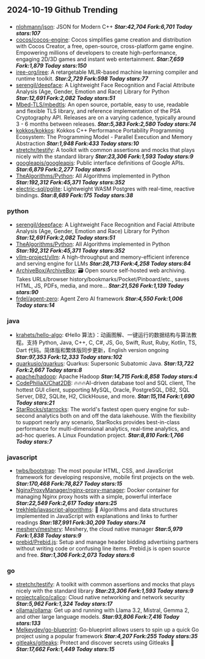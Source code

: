 ## 2024-10-19 Github Trending

### 
* [nlohmann/json](https://github.com/nlohmann/json): JSON for Modern C++ ***Star:42,704 Fork:6,701 Today stars:107***
* [cocos/cocos-engine](https://github.com/cocos/cocos-engine): Cocos simplifies game creation and distribution with Cocos Creator, a free, open-source, cross-platform game engine. Empowering millions of developers to create high-performance, engaging 2D/3D games and instant web entertainment. ***Star:7,659 Fork:1,879 Today stars:150***
* [iree-org/iree](https://github.com/iree-org/iree): A retargetable MLIR-based machine learning compiler and runtime toolkit. ***Star:2,729 Fork:598 Today stars:77***
* [serengil/deepface](https://github.com/serengil/deepface): A Lightweight Face Recognition and Facial Attribute Analysis (Age, Gender, Emotion and Race) Library for Python ***Star:12,691 Fork:2,082 Today stars:51***
* [Mbed-TLS/mbedtls](https://github.com/Mbed-TLS/mbedtls): An open source, portable, easy to use, readable and flexible TLS library, and reference implementation of the PSA Cryptography API. Releases are on a varying cadence, typically around 3 - 6 months between releases. ***Star:5,383 Fork:2,580 Today stars:74***
* [kokkos/kokkos](https://github.com/kokkos/kokkos): Kokkos C++ Performance Portability Programming Ecosystem: The Programming Model - Parallel Execution and Memory Abstraction ***Star:1,948 Fork:433 Today stars:10***
* [stretchr/testify](https://github.com/stretchr/testify): A toolkit with common assertions and mocks that plays nicely with the standard library ***Star:23,306 Fork:1,593 Today stars:9***
* [googleapis/googleapis](https://github.com/googleapis/googleapis): Public interface definitions of Google APIs. ***Star:6,879 Fork:2,277 Today stars:5***
* [TheAlgorithms/Python](https://github.com/TheAlgorithms/Python): All Algorithms implemented in Python ***Star:192,312 Fork:45,371 Today stars:352***
* [electric-sql/pglite](https://github.com/electric-sql/pglite): Lightweight WASM Postgres with real-time, reactive bindings. ***Star:8,689 Fork:175 Today stars:38***

### python
* [serengil/deepface](https://github.com/serengil/deepface): A Lightweight Face Recognition and Facial Attribute Analysis (Age, Gender, Emotion and Race) Library for Python ***Star:12,691 Fork:2,082 Today stars:51***
* [TheAlgorithms/Python](https://github.com/TheAlgorithms/Python): All Algorithms implemented in Python ***Star:192,312 Fork:45,371 Today stars:352***
* [vllm-project/vllm](https://github.com/vllm-project/vllm): A high-throughput and memory-efficient inference and serving engine for LLMs ***Star:28,713 Fork:4,258 Today stars:84***
* [ArchiveBox/ArchiveBox](https://github.com/ArchiveBox/ArchiveBox): 🗃 Open source self-hosted web archiving. Takes URLs/browser history/bookmarks/Pocket/Pinboard/etc., saves HTML, JS, PDFs, media, and more... ***Star:21,526 Fork:1,139 Today stars:90***
* [frdel/agent-zero](https://github.com/frdel/agent-zero): Agent Zero AI framework ***Star:4,550 Fork:1,006 Today stars:14***

### java
* [krahets/hello-algo](https://github.com/krahets/hello-algo): 《Hello 算法》：动画图解、一键运行的数据结构与算法教程。支持 Python, Java, C++, C, C#, JS, Go, Swift, Rust, Ruby, Kotlin, TS, Dart 代码。简体版和繁体版同步更新，English version ongoing ***Star:97,353 Fork:12,333 Today stars:102***
* [quarkusio/quarkus](https://github.com/quarkusio/quarkus): Quarkus: Supersonic Subatomic Java. ***Star:13,722 Fork:2,667 Today stars:8***
* [apache/hadoop](https://github.com/apache/hadoop): Apache Hadoop ***Star:14,715 Fork:8,858 Today stars:4***
* [CodePhiliaX/Chat2DB](https://github.com/CodePhiliaX/Chat2DB): 🔥🔥🔥AI-driven database tool and SQL client, The hottest GUI client, supporting MySQL, Oracle, PostgreSQL, DB2, SQL Server, DB2, SQLite, H2, ClickHouse, and more. ***Star:15,114 Fork:1,690 Today stars:21***
* [StarRocks/starrocks](https://github.com/StarRocks/starrocks): The world's fastest open query engine for sub-second analytics both on and off the data lakehouse. With the flexibility to support nearly any scenario, StarRocks provides best-in-class performance for multi-dimensional analytics, real-time analytics, and ad-hoc queries. A Linux Foundation project. ***Star:8,810 Fork:1,766 Today stars:7***

### javascript
* [twbs/bootstrap](https://github.com/twbs/bootstrap): The most popular HTML, CSS, and JavaScript framework for developing responsive, mobile first projects on the web. ***Star:170,468 Fork:78,827 Today stars:15***
* [NginxProxyManager/nginx-proxy-manager](https://github.com/NginxProxyManager/nginx-proxy-manager): Docker container for managing Nginx proxy hosts with a simple, powerful interface ***Star:22,549 Fork:2,617 Today stars:25***
* [trekhleb/javascript-algorithms](https://github.com/trekhleb/javascript-algorithms): 📝 Algorithms and data structures implemented in JavaScript with explanations and links to further readings ***Star:187,991 Fork:30,209 Today stars:74***
* [meshery/meshery](https://github.com/meshery/meshery): Meshery, the cloud native manager ***Star:5,979 Fork:1,838 Today stars:9***
* [prebid/Prebid.js](https://github.com/prebid/Prebid.js): Setup and manage header bidding advertising partners without writing code or confusing line items. Prebid.js is open source and free. ***Star:1,306 Fork:2,073 Today stars:6***

### go
* [stretchr/testify](https://github.com/stretchr/testify): A toolkit with common assertions and mocks that plays nicely with the standard library ***Star:23,306 Fork:1,593 Today stars:9***
* [projectcalico/calico](https://github.com/projectcalico/calico): Cloud native networking and network security ***Star:5,962 Fork:1,324 Today stars:17***
* [ollama/ollama](https://github.com/ollama/ollama): Get up and running with Llama 3.2, Mistral, Gemma 2, and other large language models. ***Star:93,806 Fork:7,416 Today stars:133***
* [Melkeydev/go-blueprint](https://github.com/Melkeydev/go-blueprint): Go-blueprint allows users to spin up a quick Go project using a popular framework ***Star:4,207 Fork:255 Today stars:35***
* [gitleaks/gitleaks](https://github.com/gitleaks/gitleaks): Protect and discover secrets using Gitleaks 🔑 ***Star:17,662 Fork:1,449 Today stars:15***
